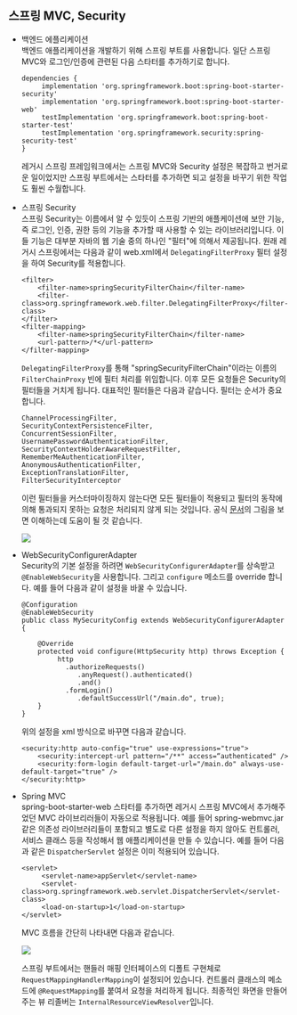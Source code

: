 ## 스프링 MVC, Security
 
* 백엔드 에플리케이션  
백엔드 애플리케이션을 개발하기 위해 스프링 부트를 사용합니다. 일단 스프링 MVC와 로그인/인증에 관련된 다음 스타터를 추가하기로 합니다. 

   ```
   dependencies {
        implementation 'org.springframework.boot:spring-boot-starter-security'
        implementation 'org.springframework.boot:spring-boot-starter-web'
        testImplementation 'org.springframework.boot:spring-boot-starter-test'
        testImplementation 'org.springframework.security:spring-security-test'
   }
   
   ```
   레거시 스프링 프레임워크에서는 스프링 MVC와 Security 설정은 복잡하고 번거로운 일이었지만 스프링 부트에서는 스타터를 추가하면 되고 설정을 바꾸기 위한 작업도 훨씬 수월합니다.
   
* 스프링 Security  
   스프링 Security는 이름에서 알 수 있듯이 스프링 기반의 애플케이션에 보안 기능, 즉 로그인, 인증, 권한 등의 기능을 추가할 때 사용할 수 있는 
   라이브러리입니다. 이들 기능은 대부분 자바의 웹 기술 중의 하나인 "필터"에 의해서 제공됩니다. 원래 레거시 스프링에서는 다음과 같이 web.xml에서 
   `DelegatingFilterProxy` 필터 설정을 하여 Security를 적용합니다.  
   
   ```
   <filter>
       <filter-name>springSecurityFilterChain</filter-name>
       <filter-class>org.springframework.web.filter.DelegatingFilterProxy</filter-class>
   </filter>
   <filter-mapping>
       <filter-name>springSecurityFilterChain</filter-name>
       <url-pattern>/*</url-pattern>
   </filter-mapping>
   ```
   
   `DelegatingFilterProxy`를 통해 "springSecurityFilterChain"이라는 이름의 `FilterChainProxy` 빈에 필터 처리를 위임합니다. 이후 모든 요청들은 Security의 필터들을 거치게 됩니다.
   대표적인 필터들은 다음과 같습니다. 필터는 순서가 중요합니다.
   
   ```
   ChannelProcessingFilter,
   SecurityContextPersistenceFilter,
   ConcurrentSessionFilter, 
   UsernamePasswordAuthenticationFilter,
   SecurityContextHolderAwareRequestFilter,
   RememberMeAuthenticationFilter,
   AnonymousAuthenticationFilter,
   ExceptionTranslationFilter,
   FilterSecurityInterceptor
   ```
   이런 필터들을 커스터마이징하지 않는다면 모든 필터들이 적용되고 필터의 동작에 의해 통과되지 못하는 요청은 처리되지 않게 되는 것입니다. 
   공식 [문서](https://docs.spring.io/spring-security/site/docs/current/reference/html5/)의 그림을 보면 이해하는데 도움이 될 것 같습니다.
   
   <img src="https://github.com/kate-foo/SimpleSpringBoot/blob/webapp/sec-chain.PNG"/>
   
* WebSecurityConfigurerAdapter  
Security의 기본 설정을 하려면 `WebSecurityConfigurerAdapter`를 상속받고 `@EnableWebSecurity`을 사용합니다.
그리고 `configure` 메소드를 override 합니다. 예를 들어 다음과 같이 설정을 바꿀 수 있습니다.

   ```
   @Configuration
   @EnableWebSecurity
   public class MySecurityConfig extends WebSecurityConfigurerAdapter {

       @Override
       protected void configure(HttpSecurity http) throws Exception {        
            http
              .authorizeRequests()
                 .anyRequest().authenticated()
                 .and()
              .formLogin()
                 .defaultSuccessUrl("/main.do", true);      
       }
   }
   ``` 
   위의 설정을 xml 방식으로 바꾸면 다음과 같습니다.
   
   ```
   <security:http auto-config="true" use-expressions="true">
       <security:intercept-url pattern="/**" access=“authenticated" />
       <security:form-login default-target-url="/main.do" always-use-default-target="true" />       
   </security:http>
   ```
   
* Spring MVC  
spring-boot-starter-web 스타터를 추가하면 레거시 스프링 MVC에서 추가해주었던 MVC 라이브리러들이 자동으로 적용됩니다. 예를 들어 
spring-webmvc.jar 같은 의존성 라이브러리들이 포함되고 별도로 다른 설정을 하지 않아도 컨트롤러, 서비스 클래스 등을 작성해서 웹 애플리케이션을 
만들 수 있습니다. 예를 들어 다음과 같은 `DispatcherServlet` 설정은 이미 적용되어 있습니다.

   ```
   <servlet>
        <servlet-name>appServlet</servlet-name>
        <servlet-class>org.springframework.web.servlet.DispatcherServlet</servlet-class>        
        <load-on-startup>1</load-on-startup>
   </servlet>
   ```    
   MVC 흐름을 간단히 나타내면 다음과 같습니다.
   
   <img src="https://github.com/kate-foo/SimpleSpringBoot/blob/webapp/spring-mvc.PNG"/>
   
   스프링 부트에서는 핸들러 매핑 인터페이스의 디폴트 구현체로 `RequestMappingHandlerMapping`이 설정되어 있습니다. 컨트롤러 클래스의 메소드에 `@RequestMapping`를 붙여서 요청을 처리하게 됩니다. 최종적인 화면을 만들어주는 
   뷰 리졸버는 `InternalResourceViewResolver`입니다. 
   
   
   